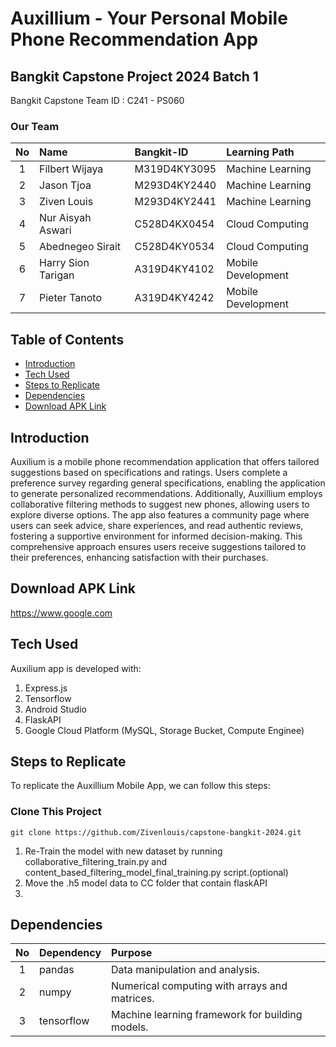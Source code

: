 ﻿# Auxillium - Your Personal Mobile Phone Recommendation App
 ## Bangkit Capstone Project 2024 Batch 1
 Bangkit Capstone Team ID : C241 - PS060
 ### Our Team
| No | Name | Bangkit-ID | Learning Path |
|:--:|:------------------|:---------------|:----------------------|
|1   | Filbert Wijaya    | M319D4KY3095   | Machine Learning      |
|2   | Jason Tjoa        | M293D4KY2440   | Machine Learning      |
|3   | Ziven Louis       | M293D4KY2441   | Machine Learning      |
|4   | Nur Aisyah Aswari | C528D4KX0454   | Cloud Computing       |
|5   | Abednegeo Sirait  | C528D4KY0534   | Cloud Computing       |
|6   | Harry Sion Tarigan| A319D4KY4102   | Mobile Development    |
|7   | Pieter Tanoto     | A319D4KY4242   | Mobile Development    |

## Table of Contents
- [Introduction](#introduction)
- [Tech Used](#techused)
- [Steps to Replicate](#replicate)
- [Dependencies](#dependencies)
- [Download APK Link](#apklink)

## Introduction
Auxilium is a mobile phone recommendation application that offers tailored suggestions based on specifications and ratings. Users complete a preference survey regarding general specifications, enabling the application to generate personalized recommendations. Additionally, Auxillium employs collaborative filtering methods to suggest new phones, allowing users to explore diverse options. The app also features a community page where users can seek advice, share experiences, and read authentic reviews, fostering a supportive environment for informed decision-making. This comprehensive approach ensures users receive suggestions tailored to their preferences, enhancing satisfaction with their purchases.

## Download APK Link
https://www.google.com

## Tech Used
Auxilium app is developed with:
1. Express.js
2. Tensorflow
3. Android Studio
4. FlaskAPI
5. Google Cloud Platform (MySQL, Storage Bucket, Compute Enginee)

## Steps to Replicate
To replicate the Auxillium Mobile App, we can follow this steps:
### Clone This Project
``` 
git clone https://github.com/Zivenlouis/capstone-bangkit-2024.git
```
1. Re-Train the model with new dataset by running collaborative_filtering_train.py and content_based_filtering_model_final_training.py script.(optional)
2. Move the .h5 model data to CC folder that contain flaskAPI
3. 



## Dependencies
| No | Dependency | Purpose |
|:--:|:-------------------|:--------------------------------------------------|
| 1  | pandas             | Data manipulation and analysis.                   |
| 2  | numpy              | Numerical computing with arrays and matrices.     |
| 3  | tensorflow         | Machine learning framework for building models.   |
